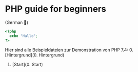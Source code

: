 PHP guide for beginners
=======================


(German :eyes:)
```php
<?php
  echo "Hallo";
?>
```

Hier sind alle Beispieldateien zur Demonstration von PHP 7.4:
  0.  [Hintergrund](0. Hintergrund)
  1.  [Start](0. Start)
